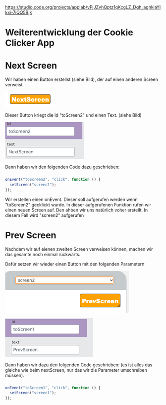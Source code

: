 https://studio.code.org/projects/applab/vPjJZvhQptz1qKcgLZ_Dgh_agnkiaYlkxi-7iQQ5Bjk

# Weiterentwicklung der Cookie Clicker App

# Next Screen

Wir haben einen Button erstellst (siehe Bild), der auf einen anderen Screen verweist.

![image](./pics/image1.png)

Dieser Button kriegt die Id "toScreen2" und einen Text. (siehe Bild)

![image](./pics/image2.png)

Dann haben wir den folgenden Code dazu geschrieben:

###

```js
onEvent("toScreen2", "click", function () {
  setScreen("screen2");
});
```

Wir erstellen einen onEvent. Dieser soll aufgerufen werden wenn "toScreen2" gecklickt wurde. In dieser aufgerufenen Funktion rufen wir einen neuen Screen auf. Den ahben wir uns natürlich voher erstellt. In diesem Fall wird "screen2" aufgerufen

# Prev Screen

Nachdem wir auf eienen zweiten Screen verweisen können, machen wir das gesamte noch einmal rückwärts.

Dafür setzen wir wieder einen Button mit den folgenden Parametern:

![image](./pics/image3.png)

![image](./pics/image4.png)

Dann haben wir dazu den folgenden Code geschrieben:
(es ist alles das gleiche wie beim nextScreen, nur das wir die Parameter umschreiben müssen).

###

```js
onEvent("toScreen1", "click", function () {
  setScreen("screen1");
});
```

